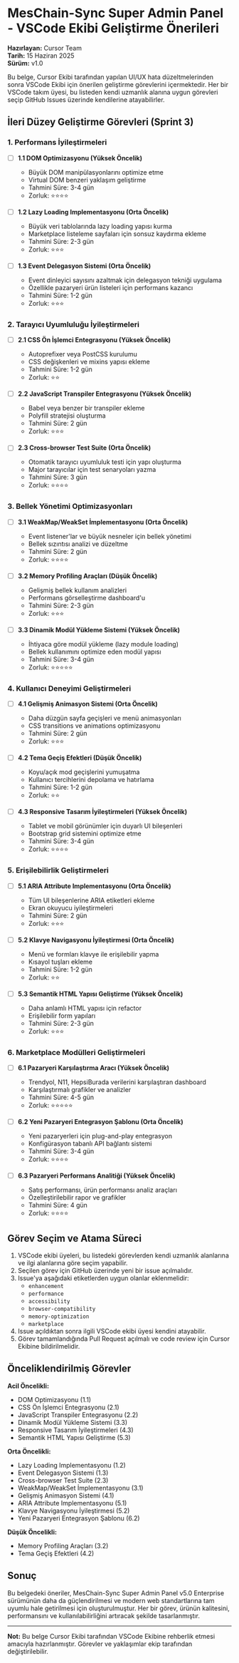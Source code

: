 # MesChain-Sync Super Admin Panel - VSCode Ekibi Geliştirme Önerileri

**Hazırlayan:** Cursor Team  
**Tarih:** 15 Haziran 2025  
**Sürüm:** v1.0  

Bu belge, Cursor Ekibi tarafından yapılan UI/UX hata düzeltmelerinden sonra VSCode Ekibi için önerilen geliştirme görevlerini içermektedir. Her bir VSCode takım üyesi, bu listeden kendi uzmanlık alanına uygun görevleri seçip GitHub Issues üzerinde kendilerine atayabilirler.

## İleri Düzey Geliştirme Görevleri (Sprint 3)

### 1. Performans İyileştirmeleri 

- [ ] **1.1 DOM Optimizasyonu (Yüksek Öncelik)**
  - Büyük DOM manipülasyonlarını optimize etme
  - Virtual DOM benzeri yaklaşım geliştirme
  - Tahmini Süre: 3-4 gün
  - Zorluk: ⭐⭐⭐⭐

- [ ] **1.2 Lazy Loading Implementasyonu (Orta Öncelik)**
  - Büyük veri tablolarında lazy loading yapısı kurma
  - Marketplace listeleme sayfaları için sonsuz kaydırma ekleme
  - Tahmini Süre: 2-3 gün
  - Zorluk: ⭐⭐⭐

- [ ] **1.3 Event Delegasyon Sistemi (Orta Öncelik)**
  - Event dinleyici sayısını azaltmak için delegasyon tekniği uygulama
  - Özellikle pazaryeri ürün listeleri için performans kazancı
  - Tahmini Süre: 1-2 gün
  - Zorluk: ⭐⭐⭐

### 2. Tarayıcı Uyumluluğu İyileştirmeleri

- [ ] **2.1 CSS Ön İşlemci Entegrasyonu (Yüksek Öncelik)**
  - Autoprefixer veya PostCSS kurulumu
  - CSS değişkenleri ve mixins yapısı ekleme
  - Tahmini Süre: 1-2 gün
  - Zorluk: ⭐⭐

- [ ] **2.2 JavaScript Transpiler Entegrasyonu (Yüksek Öncelik)**
  - Babel veya benzer bir transpiler ekleme
  - Polyfill stratejisi oluşturma
  - Tahmini Süre: 2 gün
  - Zorluk: ⭐⭐⭐

- [ ] **2.3 Cross-browser Test Suite (Orta Öncelik)**
  - Otomatik tarayıcı uyumluluk testi için yapı oluşturma
  - Major tarayıcılar için test senaryoları yazma
  - Tahmini Süre: 3 gün
  - Zorluk: ⭐⭐⭐⭐

### 3. Bellek Yönetimi Optimizasyonları

- [ ] **3.1 WeakMap/WeakSet İmplementasyonu (Orta Öncelik)**
  - Event listener'lar ve büyük nesneler için bellek yönetimi
  - Bellek sızıntısı analizi ve düzeltme
  - Tahmini Süre: 2 gün
  - Zorluk: ⭐⭐⭐⭐

- [ ] **3.2 Memory Profiling Araçları (Düşük Öncelik)**
  - Gelişmiş bellek kullanım analizleri
  - Performans görselleştirme dashboard'u
  - Tahmini Süre: 2-3 gün
  - Zorluk: ⭐⭐⭐

- [ ] **3.3 Dinamik Modül Yükleme Sistemi (Yüksek Öncelik)**
  - İhtiyaca göre modül yükleme (lazy module loading)
  - Bellek kullanımını optimize eden modül yapısı
  - Tahmini Süre: 3-4 gün
  - Zorluk: ⭐⭐⭐⭐⭐

### 4. Kullanıcı Deneyimi Geliştirmeleri

- [ ] **4.1 Gelişmiş Animasyon Sistemi (Orta Öncelik)**
  - Daha düzgün sayfa geçişleri ve menü animasyonları
  - CSS transitions ve animations optimizasyonu
  - Tahmini Süre: 2 gün
  - Zorluk: ⭐⭐⭐

- [ ] **4.2 Tema Geçiş Efektleri (Düşük Öncelik)**
  - Koyu/açık mod geçişlerini yumuşatma
  - Kullanıcı tercihlerini depolama ve hatırlama
  - Tahmini Süre: 1-2 gün
  - Zorluk: ⭐⭐

- [ ] **4.3 Responsive Tasarım İyileştirmeleri (Yüksek Öncelik)**
  - Tablet ve mobil görünümler için duyarlı UI bileşenleri
  - Bootstrap grid sistemini optimize etme
  - Tahmini Süre: 3-4 gün
  - Zorluk: ⭐⭐⭐⭐

### 5. Erişilebilirlik Geliştirmeleri

- [ ] **5.1 ARIA Attribute Implementasyonu (Orta Öncelik)**
  - Tüm UI bileşenlerine ARIA etiketleri ekleme
  - Ekran okuyucu iyileştirmeleri
  - Tahmini Süre: 2 gün
  - Zorluk: ⭐⭐⭐

- [ ] **5.2 Klavye Navigasyonu İyileştirmesi (Orta Öncelik)**
  - Menü ve formları klavye ile erişilebilir yapma
  - Kısayol tuşları ekleme
  - Tahmini Süre: 1-2 gün
  - Zorluk: ⭐⭐

- [ ] **5.3 Semantik HTML Yapısı Geliştirme (Yüksek Öncelik)**
  - Daha anlamlı HTML yapısı için refactor
  - Erişilebilir form yapıları
  - Tahmini Süre: 2-3 gün
  - Zorluk: ⭐⭐⭐

### 6. Marketplace Modülleri Geliştirmeleri

- [ ] **6.1 Pazaryeri Karşılaştırma Aracı (Yüksek Öncelik)**
  - Trendyol, N11, HepsiBurada verilerini karşılaştıran dashboard
  - Karşılaştırmalı grafikler ve analizler
  - Tahmini Süre: 4-5 gün
  - Zorluk: ⭐⭐⭐⭐⭐

- [ ] **6.2 Yeni Pazaryeri Entegrasyon Şablonu (Orta Öncelik)**
  - Yeni pazaryerleri için plug-and-play entegrasyon
  - Konfigürasyon tabanlı API bağlantı sistemi
  - Tahmini Süre: 3-4 gün
  - Zorluk: ⭐⭐⭐⭐

- [ ] **6.3 Pazaryeri Performans Analitiği (Yüksek Öncelik)**
  - Satış performansı, ürün performansı analiz araçları
  - Özelleştirilebilir rapor ve grafikler
  - Tahmini Süre: 4 gün
  - Zorluk: ⭐⭐⭐⭐

## Görev Seçim ve Atama Süreci

1. VSCode ekibi üyeleri, bu listedeki görevlerden kendi uzmanlık alanlarına ve ilgi alanlarına göre seçim yapabilir.
2. Seçilen görev için GitHub üzerinde yeni bir issue açılmalıdır.
3. Issue'ya aşağıdaki etiketlerden uygun olanlar eklenmelidir:
   - `enhancement`
   - `performance`
   - `accessibility`
   - `browser-compatibility`
   - `memory-optimization`
   - `marketplace`
4. Issue açıldıktan sonra ilgili VSCode ekibi üyesi kendini atayabilir.
5. Görev tamamlandığında Pull Request açılmalı ve code review için Cursor Ekibine bildirilmelidir.

## Önceliklendirilmiş Görevler

**Acil Öncelikli:**
- DOM Optimizasyonu (1.1)
- CSS Ön İşlemci Entegrasyonu (2.1)
- JavaScript Transpiler Entegrasyonu (2.2)
- Dinamik Modül Yükleme Sistemi (3.3)
- Responsive Tasarım İyileştirmeleri (4.3)
- Semantik HTML Yapısı Geliştirme (5.3)

**Orta Öncelikli:**
- Lazy Loading Implementasyonu (1.2)
- Event Delegasyon Sistemi (1.3)
- Cross-browser Test Suite (2.3)
- WeakMap/WeakSet İmplementasyonu (3.1)
- Gelişmiş Animasyon Sistemi (4.1)
- ARIA Attribute Implementasyonu (5.1)
- Klavye Navigasyonu İyileştirmesi (5.2)
- Yeni Pazaryeri Entegrasyon Şablonu (6.2)

**Düşük Öncelikli:**
- Memory Profiling Araçları (3.2)
- Tema Geçiş Efektleri (4.2)

## Sonuç

Bu belgedeki öneriler, MesChain-Sync Super Admin Panel v5.0 Enterprise sürümünün daha da güçlendirilmesi ve modern web standartlarına tam uyumlu hale getirilmesi için oluşturulmuştur. Her bir görev, ürünün kalitesini, performansını ve kullanılabilirliğini artıracak şekilde tasarlanmıştır.

---

**Not:** Bu belge Cursor Ekibi tarafından VSCode Ekibine rehberlik etmesi amacıyla hazırlanmıştır. Görevler ve yaklaşımlar ekip tarafından değiştirilebilir.
